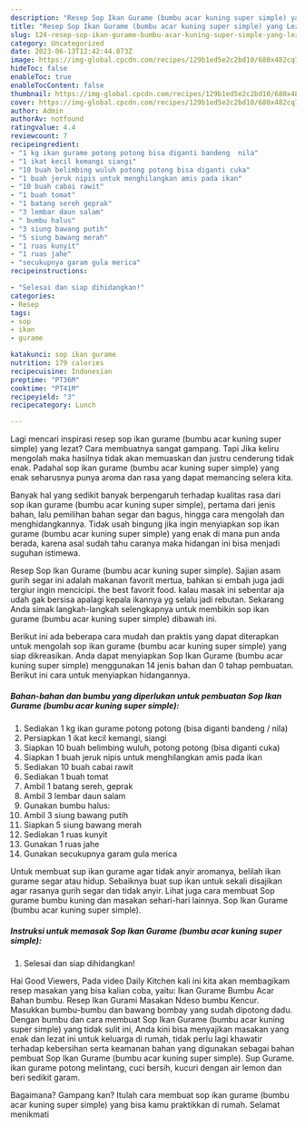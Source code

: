 ```yaml
---
description: "Resep Sop Ikan Gurame (bumbu acar kuning super simple) yang Lezat Sekali"
title: "Resep Sop Ikan Gurame (bumbu acar kuning super simple) yang Lezat Sekali"
slug: 124-resep-sop-ikan-gurame-bumbu-acar-kuning-super-simple-yang-lezat-sekali
category: Uncategorized
date: 2023-06-13T12:42:44.873Z
image: https://img-global.cpcdn.com/recipes/129b1ed5e2c2bd10/680x482cq70/sop-ikan-gurame-bumbu-acar-kuning-super-simple-foto-resep-utama.jpg
hideToc: false
enableToc: true
enableTocContent: false
thumbnail: https://img-global.cpcdn.com/recipes/129b1ed5e2c2bd10/680x482cq70/sop-ikan-gurame-bumbu-acar-kuning-super-simple-foto-resep-utama.jpg
cover: https://img-global.cpcdn.com/recipes/129b1ed5e2c2bd10/680x482cq70/sop-ikan-gurame-bumbu-acar-kuning-super-simple-foto-resep-utama.jpg
author: Admin
authorAv: notfound
ratingvalue: 4.4
reviewcount: 7
recipeingredient:
- "1 kg ikan gurame potong potong bisa diganti bandeng  nila"
- "1 ikat kecil kemangi siangi"
- "10 buah belimbing wuluh potong potong bisa diganti cuka"
- "1 buah jeruk nipis untuk menghilangkan amis pada ikan"
- "10 buah cabai rawit"
- "1 buah tomat"
- "1 batang sereh geprak"
- "3 lembar daun salam"
- " bumbu halus"
- "3 siung bawang putih"
- "5 siung bawang merah"
- "1 ruas kunyit"
- "1 ruas jahe"
- "secukupnya garam gula merica"
recipeinstructions:

- "Selesai dan siap dihidangkan!"
categories:
- Resep
tags:
- sop
- ikan
- gurame

katakunci: sop ikan gurame 
nutrition: 179 calories
recipecuisine: Indonesian
preptime: "PT36M"
cooktime: "PT41M"
recipeyield: "3"
recipecategory: Lunch

---
```



Lagi mencari inspirasi resep sop ikan gurame (bumbu acar kuning super simple) yang lezat? Cara membuatnya sangat gampang. Tapi Jika keliru mengolah maka hasilnya tidak akan memuaskan dan justru cenderung tidak enak. Padahal sop ikan gurame (bumbu acar kuning super simple) yang enak seharusnya punya aroma dan rasa yang dapat memancing selera kita.


Banyak hal yang sedikit banyak berpengaruh terhadap kualitas rasa dari sop ikan gurame (bumbu acar kuning super simple), pertama dari jenis bahan, lalu pemilihan bahan segar dan bagus, hingga cara mengolah dan menghidangkannya. Tidak usah bingung jika ingin menyiapkan sop ikan gurame (bumbu acar kuning super simple) yang enak di mana pun anda berada, karena asal sudah tahu caranya maka hidangan ini bisa menjadi suguhan istimewa.

Resep Sop Ikan Gurame (bumbu acar kuning super simple). Sajian asam gurih segar ini adalah makanan favorit mertua, bahkan si embah juga jadi tergiur ingin mencicipi. the best favorit food. kalau masak ini sebentar aja udah gak bersisa apalagi kepala ikannya yg selalu jadi rebutan. Sekarang Anda simak langkah-langkah selengkapnya untuk membikin sop ikan gurame (bumbu acar kuning super simple) dibawah ini.


Berikut ini ada beberapa cara mudah dan praktis yang dapat diterapkan untuk mengolah sop ikan gurame (bumbu acar kuning super simple) yang siap dikreasikan. Anda dapat menyiapkan Sop Ikan Gurame (bumbu acar kuning super simple) menggunakan 14 jenis bahan dan 0 tahap pembuatan. Berikut ini cara untuk menyiapkan hidangannya.

<!--inarticleads1-->

##### Bahan-bahan dan bumbu yang diperlukan untuk pembuatan Sop Ikan Gurame (bumbu acar kuning super simple):

1. Sediakan 1 kg ikan gurame potong potong (bisa diganti bandeng / nila)
1. Persiapkan 1 ikat kecil kemangi, siangi
1. Siapkan 10 buah belimbing wuluh, potong potong (bisa diganti cuka)
1. Siapkan 1 buah jeruk nipis untuk menghilangkan amis pada ikan
1. Sediakan 10 buah cabai rawit
1. Sediakan 1 buah tomat
1. Ambil 1 batang sereh, geprak
1. Ambil 3 lembar daun salam
1. Gunakan  bumbu halus:
1. Ambil 3 siung bawang putih
1. Siapkan 5 siung bawang merah
1. Sediakan 1 ruas kunyit
1. Gunakan 1 ruas jahe
1. Gunakan secukupnya garam gula merica


Untuk membuat sup ikan gurame agar tidak anyir aromanya, belilah ikan gurame segar atau hidup. Sebaiknya buat sup ikan untuk sekali disajikan agar rasanya gurih segar dan tidak anyir. Lihat juga cara membuat Sop gurame bumbu kuning dan masakan sehari-hari lainnya. Sop Ikan Gurame (bumbu acar kuning super simple). 

<!--inarticleads2-->

##### Instruksi untuk memasak Sop Ikan Gurame (bumbu acar kuning super simple):


1. Selesai dan siap dihidangkan!

Hai Good Viewers, Pada video Daily Kitchen kali ini kita akan membagikam resep masakan yang bisa kalian coba, yaitu: Ikan Gurame Bumbu Acar Bahan bumbu. Resep Ikan Gurami Masakan Ndeso bumbu Kencur. Masukkan bumbu-bumbu dan bawang bombay yang sudah dipotong dadu. Dengan bumbu dan cara membuat Sop Ikan Gurame (bumbu acar kuning super simple) yang tidak sulit ini, Anda kini bisa menyajikan masakan yang enak dan lezat ini untuk keluarga di rumah, tidak perlu lagi khawatir terhadap kebersihan serta keamanan bahan yang digunakan sebagai bahan pembuat Sop Ikan Gurame (bumbu acar kuning super simple). Sup Gurame. ikan gurame potong melintang, cuci bersih, kucuri dengan air lemon dan beri sedikit garam. 

Bagaimana? Gampang kan? Itulah cara membuat sop ikan gurame (bumbu acar kuning super simple) yang bisa kamu praktikkan di rumah. Selamat menikmati
